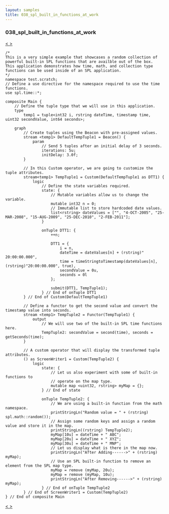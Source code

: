 ```yaml
---
layout: samples
title: 038_spl_built_in_functions_at_work
---
```


### 038_spl_built_in_functions_at_work

<div class="sampleNav"><a class="button" href="/streamsx.documentation/samples/spl-for-beginner/037_odbc_adapters_for_solid_db_at_work_my_sample_Main_spl/"> < </a><a class="button" href="/streamsx.documentation/samples/spl-for-beginner/040_ingest_data_generation_in_spl_my_sample_Main_spl/"> > </a>
</div>

~~~~~~
/*
This is a very simple example that showcases a random collection of
powerful built-in SPL functions that are availble out of the box.
This application demonstrates how time, math, and collection type
functions can be used inside of an SPL application.
*/
namespace test.scratch;
// Define a use directive for the namespace required to use the time functions.
use spl.time::*;

composite Main {
	// Define the tuple type that we will use in this application.
	type
		temp1 = tuple<int32 i, rstring dateTime, timestamp time, uint32 secondValue, int64 seconds>;
		
	graph
		// Create tuples using the Beacon with pre-assigned values.
		stream <temp1> DefaultTempTuple1 = Beacon() {
			param
				// Send 5 tuples after an initial delay of 3 seconds.
				iterations: 5u;
				initDelay: 3.0f;		
		}
		
		// In this Custom operator, we are going to customize the tuple attributes.
		stream<temp1> TempTuple1 = Custom(DefaultTempTuple1 as DTT1) {
			logic
				// Define the state variables required.
				state: {
					// Mutable variables allow us to change the variable.
					mutable int32 n = 0;
					// Immutable list to store hardcoded date values.
					list<rstring> dateValues = ["", "4-OCT-2005", "25-MAR-2008", "15-AUG-2009", "25-DEC-2010", "2-FEB-2011"];	
				}
					
				onTuple DTT1: {
					++n;
					
					DTT1 = {
						i = n,
						dateTime = dateValues[n] + (rstring)" 20:00:00.000",
						time = timeStringtoTimestamp(dateValues[n], (rstring)"20:00:00.000", true),
						secondValue = 0u,
						seconds = 0l
					};
				
					submit(DTT1, TempTuple1);
				} // End of onTuple DTT1	
		} // End of Custom(DefaultTempTuple1)
		
		// Define a functor to get the second value and convert the timestamp value into seconds.
		stream <temp1> TempTuple2 = Functor(TempTuple1) {
			output
				// We will use two of the built-in SPL time functions here.
				TempTuple2: secondValue = second(time), seconds = getSeconds(time);
		}
		
		// A custom operator that will display the transformed tuple attributes.
		() as ScreenWriter1 = Custom(TempTuple2) {
			logic
				state: {
					// Let us also experiment with some of built-in functions to 
					// operate on the map type.
					mutable map <uint32, rstring> myMap = {};	
				} // End of state
				
				onTuple TempTuple2: {
					// We are using a built-in function from the math namespace.
					printStringLn("Random value = " + (rstring) spl.math::random());
					// Assign some random keys and assign a random value and store it in the map.
					printStringLn((rstring) TempTuple2);
					myMap[10u] = dateTime + " ABC";
					myMap[20u] = dateTime + " XYZ";
					myMap[30u] = dateTime + " MNP";
					// Let us display what is there in the map now.
					printStringLn("After Adding------>" + (rstring) myMap);
					// Use an SPL built-in function to remove an element from the SPL map type.
					myMap = remove (myMap, 20u);
					myMap = remove (myMap, 10u);
					printStringLn("After Removing------>" + (rstring) myMap);
				} // End of onTuple TempTuple2
		} // End of ScreenWriter1 = Custom(TempTuple2)	
} // End of composite Main

~~~~~~

<div class="sampleNav"><a class="button" href="/streamsx.documentation/samples/spl-for-beginner/037_odbc_adapters_for_solid_db_at_work_my_sample_Main_spl/"> < </a><a class="button" href="/streamsx.documentation/samples/spl-for-beginner/040_ingest_data_generation_in_spl_my_sample_Main_spl/"> > </a>
</div>

